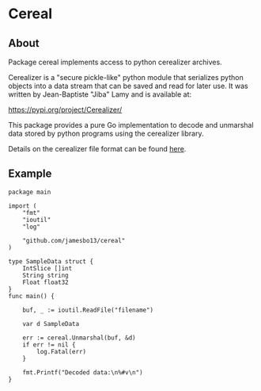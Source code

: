# Cereal #

## About ##

Package cereal implements access to python cerealizer archives.

Cerealizer is a "secure pickle-like" python module that serializes python objects
into a data stream that can be saved and read for later use. It was written by
Jean-Baptiste "Jiba" Lamy and is available at:

  https://pypi.org/project/Cerealizer/

This package provides a pure Go implementation to decode and unmarshal data stored
by python programs using the cerealizer library.

Details on the cerealizer file format can be found [here](AboutCerealizer.md).

## Example ##

```golang
package main

import (
    "fmt"
    "ioutil"
    "log"

    "github.com/jamesbo13/cereal"
)

type SampleData struct {
    IntSlice []int
    String string
    Float float32
}
func main() {

    buf, _ := ioutil.ReadFile("filename")

    var d SampleData

    err := cereal.Unmarshal(buf, &d)
    if err != nil {
        log.Fatal(err)
    }

    fmt.Printf("Decoded data:\n%#v\n")
}

```
